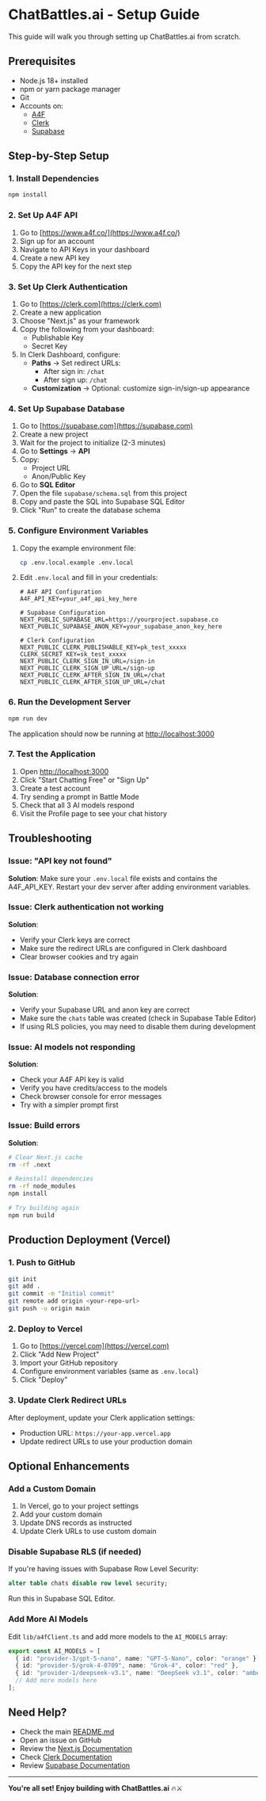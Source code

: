 # ChatBattles.ai - Setup Guide

This guide will walk you through setting up ChatBattles.ai from scratch.

## Prerequisites

- Node.js 18+ installed
- npm or yarn package manager
- Git
- Accounts on:
  - [A4F](https://www.a4f.co/)
  - [Clerk](https://clerk.com)
  - [Supabase](https://supabase.com)

## Step-by-Step Setup

### 1. Install Dependencies

```bash
npm install
```

### 2. Set Up A4F API

1. Go to [https://www.a4f.co/](https://www.a4f.co/)
2. Sign up for an account
3. Navigate to API Keys in your dashboard
4. Create a new API key
5. Copy the API key for the next step

### 3. Set Up Clerk Authentication

1. Go to [https://clerk.com](https://clerk.com)
2. Create a new application
3. Choose "Next.js" as your framework
4. Copy the following from your dashboard:
   - Publishable Key
   - Secret Key
5. In Clerk Dashboard, configure:
   - **Paths** → Set redirect URLs:
     - After sign in: `/chat`
     - After sign up: `/chat`
   - **Customization** → Optional: customize sign-in/sign-up appearance

### 4. Set Up Supabase Database

1. Go to [https://supabase.com](https://supabase.com)
2. Create a new project
3. Wait for the project to initialize (2-3 minutes)
4. Go to **Settings** → **API**
5. Copy:
   - Project URL
   - Anon/Public Key
6. Go to **SQL Editor**
7. Open the file `supabase/schema.sql` from this project
8. Copy and paste the SQL into Supabase SQL Editor
9. Click "Run" to create the database schema

### 5. Configure Environment Variables

1. Copy the example environment file:
   ```bash
   cp .env.local.example .env.local
   ```

2. Edit `.env.local` and fill in your credentials:

   ```env
   # A4F API Configuration
   A4F_API_KEY=your_a4f_api_key_here

   # Supabase Configuration
   NEXT_PUBLIC_SUPABASE_URL=https://yourproject.supabase.co
   NEXT_PUBLIC_SUPABASE_ANON_KEY=your_supabase_anon_key_here

   # Clerk Configuration
   NEXT_PUBLIC_CLERK_PUBLISHABLE_KEY=pk_test_xxxxx
   CLERK_SECRET_KEY=sk_test_xxxxx
   NEXT_PUBLIC_CLERK_SIGN_IN_URL=/sign-in
   NEXT_PUBLIC_CLERK_SIGN_UP_URL=/sign-up
   NEXT_PUBLIC_CLERK_AFTER_SIGN_IN_URL=/chat
   NEXT_PUBLIC_CLERK_AFTER_SIGN_UP_URL=/chat
   ```

### 6. Run the Development Server

```bash
npm run dev
```

The application should now be running at [http://localhost:3000](http://localhost:3000)

### 7. Test the Application

1. Open [http://localhost:3000](http://localhost:3000)
2. Click "Start Chatting Free" or "Sign Up"
3. Create a test account
4. Try sending a prompt in Battle Mode
5. Check that all 3 AI models respond
6. Visit the Profile page to see your chat history

## Troubleshooting

### Issue: "API key not found"
**Solution**: Make sure your `.env.local` file exists and contains the A4F_API_KEY. Restart your dev server after adding environment variables.

### Issue: Clerk authentication not working
**Solution**: 
- Verify your Clerk keys are correct
- Make sure the redirect URLs are configured in Clerk dashboard
- Clear browser cookies and try again

### Issue: Database connection error
**Solution**:
- Verify your Supabase URL and anon key are correct
- Make sure the `chats` table was created (check in Supabase Table Editor)
- If using RLS policies, you may need to disable them during development

### Issue: AI models not responding
**Solution**:
- Check your A4F API key is valid
- Verify you have credits/access to the models
- Check browser console for error messages
- Try with a simpler prompt first

### Issue: Build errors
**Solution**:
```bash
# Clear Next.js cache
rm -rf .next

# Reinstall dependencies
rm -rf node_modules
npm install

# Try building again
npm run build
```

## Production Deployment (Vercel)

### 1. Push to GitHub

```bash
git init
git add .
git commit -m "Initial commit"
git remote add origin <your-repo-url>
git push -u origin main
```

### 2. Deploy to Vercel

1. Go to [https://vercel.com](https://vercel.com)
2. Click "Add New Project"
3. Import your GitHub repository
4. Configure environment variables (same as `.env.local`)
5. Click "Deploy"

### 3. Update Clerk Redirect URLs

After deployment, update your Clerk application settings:
- Production URL: `https://your-app.vercel.app`
- Update redirect URLs to use your production domain

## Optional Enhancements

### Add a Custom Domain

1. In Vercel, go to your project settings
2. Add your custom domain
3. Update DNS records as instructed
4. Update Clerk URLs to use custom domain

### Disable Supabase RLS (if needed)

If you're having issues with Supabase Row Level Security:

```sql
alter table chats disable row level security;
```

Run this in Supabase SQL Editor.

### Add More AI Models

Edit `lib/a4fClient.ts` and add more models to the `AI_MODELS` array:

```typescript
export const AI_MODELS = [
  { id: "provider-3/gpt-5-nano", name: "GPT-5-Nano", color: "orange" },
  { id: "provider-5/grok-4-0709", name: "Grok-4", color: "red" },
  { id: "provider-1/deepseek-v3.1", name: "DeepSeek v3.1", color: "amber" },
  // Add more models here
];
```

## Need Help?

- Check the main [README.md](README.md)
- Open an issue on GitHub
- Review the [Next.js Documentation](https://nextjs.org/docs)
- Check [Clerk Documentation](https://clerk.com/docs)
- Review [Supabase Documentation](https://supabase.com/docs)

---

**You're all set! Enjoy building with ChatBattles.ai** 🔥⚔️

